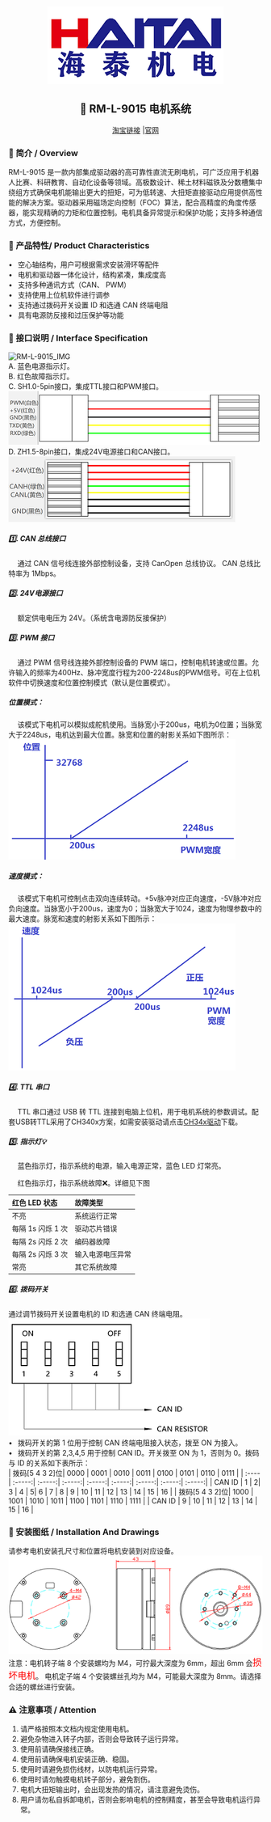 <div align="center" class="has-mb-6">

![logo][logo]

## :wrench: RM-L-9015 电机系统

[淘宝链接][淘宝链接] |[官网][官网]

</div>

### :book: 简介 / Overview

RM-L-9015 是一款内部集成驱动器的高可靠性直流无刷电机，可广泛应用于机器人比赛、科研教育、自动化设备等领域。高极数设计、稀土材料磁铁及分数槽集中绕组方式确保电机能输出更大的扭矩，可为低转速、大扭矩直接驱动应用提供高性能的解决方案。驱动器采用磁场定向控制（FOC）算法，配合高精度的角度传感器，能实现精确的力矩和位置控制。电机具备异常提示和保护功能；支持多种通信方式，方便控制。

### :gift: 产品特性/ Product Characteristics

•  空心轴结构，用户可根据需求安装滑环等配件  
•  电机和驱动器一体化设计，结构紧凑，集成度高  
•  支持多种通讯方式（CAN、 PWM）  
•  支持使用上位机软件进行调参  
•  支持通过拨码开关设置 ID 和选通 CAN 终端电阻  
•  具有电源防反接和过压保护等功能  

### :construction: 接口说明 / Interface Specification

![RM-L-9015_IMG][电机示意图]  
A. 蓝色电源指示灯。  
B. 红色故障指示灯。  
C. SH1.0-5pin接口，集成TTL接口和PWM接口。  
![SH1.0-5pin接口][SH1.0-5pin接口]  
D. ZH1.5-8pin接口，集成24V电源接口和CAN接口。  
![ZH1.5-8pin接口][ZH1.5-8pin接口]  

##### :one:. CAN 总线接口

&ensp;&ensp; 通过 CAN 信号线连接外部控制设备，支持 CanOpen 总线协议。 CAN 总线比特率为 1Mbps。

##### :two:. 24V电源接口

&ensp;&ensp; 额定供电电压为 24V。（系统含电源防反接保护）

##### :three:. PWM 接口

&ensp;&ensp; 通过 PWM 信号线连接外部控制设备的 PWM 端口，控制电机转速或位置。允许输入的频率为400Hz、脉冲宽度行程为200-2248us的PWM信号。可在上位机软件中切换速度和位置控制模式（默认是位置模式）。
##### 位置模式：
&ensp;&ensp; 该模式下电机可以模拟成舵机使用。当脉宽小于200us，电机为0位置；当脉宽大于2248us，电机达到最大位置。脉宽和位置的射影关系如下图所示：  
  ![PWM_position][PWM_position]

##### 速度模式：
&ensp;&ensp; 该模式下电机可控制点击双向连续转动。+5v脉冲对应正向速度，-5V脉冲对应负向速度。当脉宽小于200us，速度为0；当脉宽大于1024，速度为物理参数中的最大速度。脉宽和速度的射影关系如下图所示：  
  ![PWM_velocity][PWM_velocity]


##### :four:. TTL 串口

&ensp;&ensp; TTL 串口通过 USB 转 TTL 连接到电脑上位机，用于电机系统的参数调试。配套USB转TTL采用了CH340x方案，如需安装驱动请点击[CH34x驱动][CH34x驱动]下载。

##### :five:. 指示灯:bulb:

&ensp;&ensp; 蓝色指示灯，指示系统的电源，输入电源正常，蓝色 LED 灯常亮。

&ensp;&ensp; 红色指示灯，指示系统故障:x:。详细见下图

| 红色 LED 状态     | 故障类型         |
| :---------------- | :--------------- |
| 不亮              | 系统运行正常     |
| 每隔 1s 闪烁 1 次 | 驱动芯片错误     |
| 每隔 2s 闪烁 2 次 | 编码器故障       |
| 每隔 2s 闪烁 3 次 | 输入电源电压异常 |
| 常亮              | 其它系统故障     |

##### :six:. 拨码开关

通过调节拨码开关设置电机的 ID 和选通 CAN 终端电阻。  
![拨码开关][拨码开关]  
•  拨码开关的第 1 位用于控制 CAN 终端电阻接入状态，拨至 ON 为接入。  
•  拨码开关的第 2,3,4,5 用于控制 CAN ID。开关拨至 ON 为 1，否则为 0。拨码与 ID 的关系如下表所示：  
| 拨码[5 4 3 2]位| 0000 | 0001 | 0010 | 0011 | 0100 | 0101 | 0110 | 0111 |
| :---- | :-----:| :-----:| :-----:| :-----:| :-----:| :-----:| :-----:| :-----:|
| CAN ID | 1 | 2| 3 | 4 | 5| 6 | 7 | 8 | 9 | 10 | 11 | 12 | 13 | 14 | 15 | 16 |
| 拨码[5 4 3 2]位| 1000 | 1001 | 1010 | 1011 | 1100 | 1101 | 1110 | 1111 |
| CAN ID | 9 | 10 | 11 | 12 | 13 | 14 | 15 | 16 |

### :hammer: 安装图纸 / Installation And Drawings

请参考电机安装孔尺寸和位置将电机安装到对应设备。  
![安装图][安装图]  
注意：电机转子端 8 个安装螺均为 M4，可拧最大深度为 6mm，超出 6mm 会<font color=red size=4>损坏电机</font>。 电机定子端 4 个安装螺丝孔均为 M4，可能最大深度为 8mm。请选择合适的螺丝进行安装。

### :warning: 注意事项 / Attention

1. 请严格按照本文档内规定使用电机。
2. 避免杂物进入转子内部，否则会导致转子运行异常。
3. 使用前请确保接线正确。
4. 使用前请确保电机安装正确、稳固。
5. 使用时请避免损伤线材，以防电机运行异常。
6. 使用时请勿触摸电机转子部分，避免割伤。
7. 电机大扭矩输出时，会出现发热的情况，请注意避免烫伤。
8. 用户请勿私自拆卸电机，否则会影响电机的控制精度，甚至会导致电机运行异常。

<!-- 以下内容为 Markdown 文档描述中出现的链接所指向的地址，统一在文档末尾进行管理。 -->
<!-- Markdown 超链接管理 -->

[淘宝链接]: https://www.taobao.com ""
[官网]: https://www.haitaijd.cn
[CH34x驱动]: http://www.wch.cn/downloads/CH341SER_ZIP.html

<!-- Markdown 图片链接管理 -->

[logo]: ./Picture/HaiTai_Logo.png "海泰Logo"
[电机示意图]: ./Picture/RM-L-9015.jpg "RM-L-9015电机示意图"
[拨码开关]: ./Picture/switch.png "拨码开关图"
[安装图]: ./Picture/Installation_diagram.png "安装图"
[SH1.0-5pin接口]: ./Picture/SH1.0-5pin.png "SH1.0-5pin接口"
[ZH1.5-8pin接口]: ./Picture/ZH1.5-8pin.png "ZH1.5-8pin接口"
[PWM_position]: ./Picture/PWM_position.png "PWM位置模式，脉宽与位置的关系"
[PWM_velocity]: ./Picture/PWM_velocity.png "PWM速度模式，脉宽与位置的关系"
